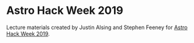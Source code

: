 # Astro Hack Week 2019
Lecture materials created by Justin Alsing and Stephen Feeney for [Astro Hack Week 2019](http://astrohackweek.org/2019/).
